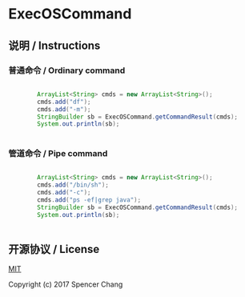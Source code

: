 # ExecOSCommand

## 说明 / Instructions

### 普通命令 / Ordinary command

```java

		ArrayList<String> cmds = new ArrayList<String>();
		cmds.add("df");
		cmds.add("-m");
		StringBuilder sb = ExecOSCommand.getCommandResult(cmds);
		System.out.println(sb);
		
```

### 管道命令 / Pipe command

```java

		ArrayList<String> cmds = new ArrayList<String>();
		cmds.add("/bin/sh");
		cmds.add("-c");
		cmds.add("ps -ef|grep java");
		StringBuilder sb = ExecOSCommand.getCommandResult(cmds);
		System.out.println(sb);
		
```


## 开源协议 / License

[MIT](http://opensource.org/licenses/MIT)

Copyright (c) 2017 Spencer Chang

